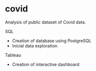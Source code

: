 # covid

Analysis of public dataset of Covid data.

SQL
- Creation of database using PostgreSQL
- Inicial data exploration

Tableau
- Creation of interactive dashboard
